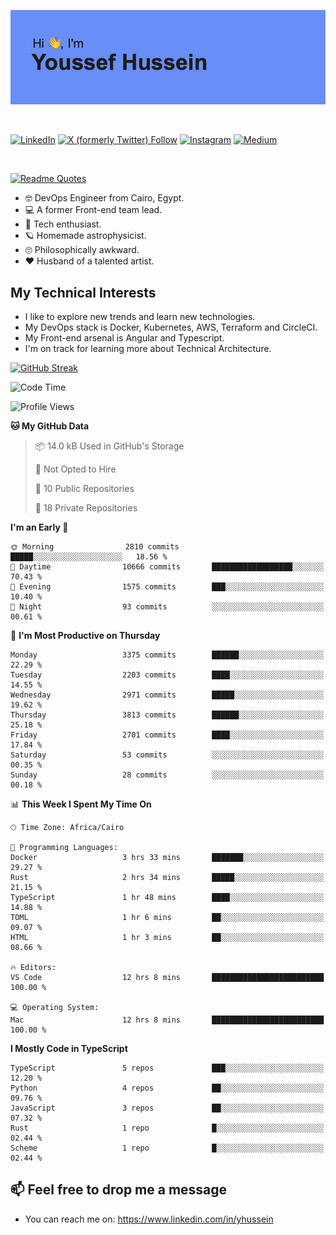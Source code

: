 [![Youssef's GitHub Banner](./assets/youssef-hussein.png)](https://github.com/yorki404)

</br>

[![LinkedIn](https://img.shields.io/badge/linkedin-%230077B5.svg?style=for-the-badge&logo=linkedin&logoColor=white)](https://www.linkedin.com/in/yhussein/)
[![X (formerly Twitter) Follow](https://img.shields.io/twitter/follow/devqik_?style=for-the-badge&logo=X&logoColor=White&labelColor=White)](https://twitter.com/devqik_)
[![Instagram](https://img.shields.io/badge/devqik-E4405F?style=for-the-badge&logo=Instagram&logoColor=white)](https://instagram.com/devqik)
[![Medium](https://img.shields.io/badge/Medium-12100E?style=for-the-badge&logo=medium&logoColor=white)](https://medium.com/@devqik)

</br>

[![Readme Quotes](https://quotes-github-readme.vercel.app/api?type=horizontal&theme=dark)](https://github.com/piyushsuthar/github-readme-quotes)

- :nerd_face: DevOps Engineer from Cairo, Egypt.
- :computer: A former Front-end team lead.
- :satellite: Tech enthusiast.
- :ringed_planet: Homemade astrophysicist.
- :roll_eyes: Philosophically awkward.
- :heart: Husband of a talented artist.

## My Technical Interests

- I like to explore new trends and learn new technologies.
- My DevOps stack is Docker, Kubernetes, AWS, Terraform and CircleCI.
- My Front-end arsenal is Angular and Typescript.
- I'm on track for learning more about Technical Architecture.

[![GitHub Streak](https://streak-stats.demolab.com/?user=devqik&theme=dark)](https://git.io/streak-stats)

<!--START_SECTION:waka-->
![Code Time](http://img.shields.io/badge/Code%20Time-738%20hrs%2020%20mins-blue)

![Profile Views](http://img.shields.io/badge/Profile%20Views-0-blue)

**🐱 My GitHub Data** 

> 📦 14.0 kB Used in GitHub's Storage 
 > 
> 🚫 Not Opted to Hire
 > 
> 📜 10 Public Repositories 
 > 
> 🔑 18 Private Repositories 
 > 
**I'm an Early 🐤** 

```text
🌞 Morning                2810 commits        █████░░░░░░░░░░░░░░░░░░░░   18.56 % 
🌆 Daytime                10666 commits       ██████████████████░░░░░░░   70.43 % 
🌃 Evening                1575 commits        ███░░░░░░░░░░░░░░░░░░░░░░   10.40 % 
🌙 Night                  93 commits          ░░░░░░░░░░░░░░░░░░░░░░░░░   00.61 % 
```
📅 **I'm Most Productive on Thursday** 

```text
Monday                   3375 commits        ██████░░░░░░░░░░░░░░░░░░░   22.29 % 
Tuesday                  2203 commits        ████░░░░░░░░░░░░░░░░░░░░░   14.55 % 
Wednesday                2971 commits        █████░░░░░░░░░░░░░░░░░░░░   19.62 % 
Thursday                 3813 commits        ██████░░░░░░░░░░░░░░░░░░░   25.18 % 
Friday                   2701 commits        ████░░░░░░░░░░░░░░░░░░░░░   17.84 % 
Saturday                 53 commits          ░░░░░░░░░░░░░░░░░░░░░░░░░   00.35 % 
Sunday                   28 commits          ░░░░░░░░░░░░░░░░░░░░░░░░░   00.18 % 
```


📊 **This Week I Spent My Time On** 

```text
🕑︎ Time Zone: Africa/Cairo

💬 Programming Languages: 
Docker                   3 hrs 33 mins       ███████░░░░░░░░░░░░░░░░░░   29.27 % 
Rust                     2 hrs 34 mins       █████░░░░░░░░░░░░░░░░░░░░   21.15 % 
TypeScript               1 hr 48 mins        ████░░░░░░░░░░░░░░░░░░░░░   14.88 % 
TOML                     1 hr 6 mins         ██░░░░░░░░░░░░░░░░░░░░░░░   09.07 % 
HTML                     1 hr 3 mins         ██░░░░░░░░░░░░░░░░░░░░░░░   08.66 % 

🔥 Editors: 
VS Code                  12 hrs 8 mins       █████████████████████████   100.00 % 

💻 Operating System: 
Mac                      12 hrs 8 mins       █████████████████████████   100.00 % 
```

**I Mostly Code in TypeScript** 

```text
TypeScript               5 repos             ███░░░░░░░░░░░░░░░░░░░░░░   12.20 % 
Python                   4 repos             ██░░░░░░░░░░░░░░░░░░░░░░░   09.76 % 
JavaScript               3 repos             ██░░░░░░░░░░░░░░░░░░░░░░░   07.32 % 
Rust                     1 repo              █░░░░░░░░░░░░░░░░░░░░░░░░   02.44 % 
Scheme                   1 repo              █░░░░░░░░░░░░░░░░░░░░░░░░   02.44 % 
```




<!--END_SECTION:waka-->

## 📫 Feel free to drop me a message
- You can reach me on: https://www.linkedin.com/in/yhussein
